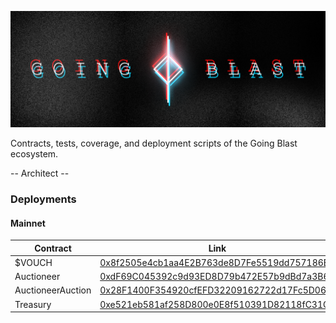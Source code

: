 ![Going Blast Logo](https://raw.githubusercontent.com/going-blast/media-kit/master/Logo%20Large%20-%20Chromatic.png)

Contracts, tests, coverage, and deployment scripts of the Going Blast ecosystem.

-- Architect --

### Deployments

#### Mainnet

| Contract          | Link                                                                                                                  |
| ----------------- | --------------------------------------------------------------------------------------------------------------------- |
| $VOUCH            | [0x8f2505e4cb1aa4E2B763de8D7Fe5519dd757186B](https://blastscan.io/address/0x8f2505e4cb1aa4E2B763de8D7Fe5519dd757186B) |
| Auctioneer        | [0xdF69C045392c9d93ED8D79b472E57b9dBd7a3B66](https://blastscan.io/address/0xdF69C045392c9d93ED8D79b472E57b9dBd7a3B66) |
| AuctioneerAuction | [0x28F1400F354920cfEFD32209162722d17Fc5D061](https://blastscan.io/address/0x28F1400F354920cfEFD32209162722d17Fc5D061) |
| Treasury          | [0xe521eb581af258D800e0E8f510391D82118fC31C](https://blastscan.io/address/0xe521eb581af258D800e0E8f510391D82118fC31C) |

```

```
